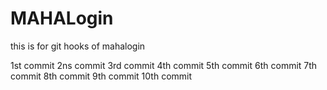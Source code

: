 # MAHALogin
this is for git hooks  of mahalogin

1st commit
2ns commit
3rd commit
4th commit
5th commit
6th commit
7th commit
8th commit
9th commit
10th commit

